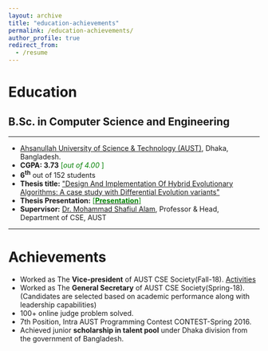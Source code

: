 ```yaml
---
layout: archive
title: "education-achievements"
permalink: /education-achievements/
author_profile: true
redirect_from:
  - /resume
---
```


# Education

## B.Sc. in Computer Science and Engineering

---

- [Ahsanullah University of Science & Technology (AUST)](http://aust.edu/), Dhaka, Bangladesh.
- **CGPA: 3.73** <span style ="color:Green"> [*out of 4.00* ] </span>
- **6<sup>th</sup>** out of 152 students
- **Thesis title:** ["Design And Implementation Of Hybrid Evolutionary Algorithms: A case study with Differential Evolution variants"](https://drive.google.com/file/d/1cDjZVQmYVP50tPlnPpQwwD7WJdruuxS5/view?usp=sharing)
- **Thesis Presentation:** [<span style ="color:Green"> [**Presentation**] </span>](https://docs.google.com/presentation/d/1u3cTWuMEA4_UCC33FUl8OhjkzsWUjwXG/edit?usp=sharing&ouid=107859767730216986960&rtpof=true&sd=true)
- **Supervisor:** [Dr. Mohammad Shafiul Alam](https://scholar.google.com/citations?hl=en&user=5ZXfn_cAAAAJ), Professor & Head, Department of CSE, AUST

---

# Achievements

- Worked as The **Vice-president** of AUST CSE Society(Fall-18). [Activities](https://ahsanulbariromi.github.io/ahsanul-bari.github.io/activities/)<br />
- Worked as The **General Secretary** of AUST CSE Society(Spring-18).
  (Candidates are selected based on academic performance along with leadership capabilities)
- 100+ online judge problem solved.
- 7th Position, Intra AUST Programming Contest CONTEST-Spring 2016.
- Achieved junior **scholarship in talent pool** under Dhaka division from the government of Bangladesh.




